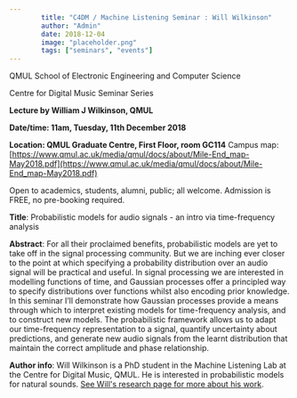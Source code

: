 ```yaml
---
        title: "C4DM / Machine Listening Seminar : Will Wilkinson"
        author: "Admin"
        date: 2018-12-04
        image: "placeholder.png"
        tags: ["seminars", "events"]
---
```


QMUL School of Electronic Engineering and Computer Science

Centre for Digital Music Seminar Series

**Lecture by William J Wilkinson, QMUL**

**Date/time: 11am, Tuesday, 11th December 2018**

**Location: QMUL Graduate Centre, First Floor, room GC114**
Campus map: [https://www.qmul.ac.uk/media/qmul/docs/about/Mile-End_map-May2018.pdf](https://www.qmul.ac.uk/media/qmul/docs/about/Mile-End_map-May2018.pdf)

Open to academics, students, alumni, public; all welcome.
Admission is FREE, no pre-booking required.

<b>Title</b>: Probabilistic models for audio signals - an intro via time-frequency analysis

<b>Abstract</b>:
For all their proclaimed benefits, probabilistic models are yet to take
off in the signal processing community. But we are inching ever closer to
the point at which specifying a probability distribution over an audio
signal will be practical and useful. In signal processing we are interested in
modelling functions of time, and Gaussian processes offer a principled way
to specify distributions over functions whilst also encoding prior knowledge.
In this seminar I’ll demonstrate how Gaussian processes provide a
means through which to interpret existing models for time-frequency analysis,
and to construct new models. The probabilistic framework allows us
to adapt our time-frequency representation to a signal, quantify uncertainty 
about predictions, and generate new audio signals from the learnt
distribution that maintain the correct amplitude and phase relationship.

<b>Author info</b>:
Will Wilkinson is a PhD student in the Machine Listening Lab at the Centre for Digital Music, QMUL. 
He is interested in probabilistic models for natural sounds. [See Will's research page for more about his work](http://c4dm.eecs.qmul.ac.uk/audioengineering/wil_j_wil/).
